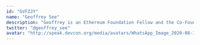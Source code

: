 ```yaml
---
id: "GVFZJY"
name: "Geoffrey See"
description: "Geoffrey is an Ethereum Foundation Fellow and the Co-Founder of Poko, a Y Combinator backed startup. He has extensive experience working on the public policy and regulatory side of the blockchain, as well as founding an entrepreneurial education initiative for policymakers and entrepreneurs. For his fellowship, Geoffrey will be exploring the interface between the web3 sector and policymakers, specifically how policymakers can better understand and experiment with  decentralized technology."
twitter: "@geoffrey_see"
avatar: "http://speak.devcon.org/media/avatars/WhatsApp_Image_2020-08-11_at_4.45.46_PM_1a70vkC.jpeg"
---
```

